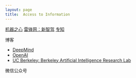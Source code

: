 ```yaml
---
layout: page
title:  Access to Information
---
```



[机器之心](https://www.jiqizhixin.com/)
[雷锋网：新智驾](https://www.leiphone.com/category/transportation)
[专知](http://www.zhuanzhi.ai/)

博客
- [DeepMind](https://deepmind.com/blog/)
- [OpenAI](https://openai.com/blog/)
- [UC Berkeley: Berkeley Artificial Intelligence Research Lab](https://bair.berkeley.edu/blog/?refresh=1)

微信公众号